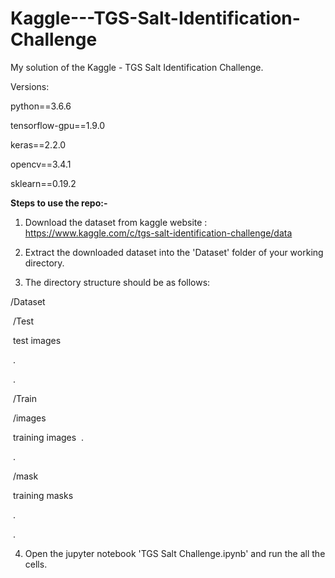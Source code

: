 # Kaggle---TGS-Salt-Identification-Challenge
My solution of the Kaggle - TGS Salt Identification Challenge.

Versions:

python==3.6.6

tensorflow-gpu==1.9.0

keras==2.2.0

opencv==3.4.1

sklearn==0.19.2



**Steps to use the repo:-**

1) Download the dataset from kaggle website : <https://www.kaggle.com/c/tgs-salt-identification-challenge/data>

2) Extract the downloaded dataset into the 'Dataset' folder of your working directory.

3) The directory structure should be as follows:

/Dataset

​	/Test

​		test images

​		.

​		.

​	/Train

​		/images

​			training images
​			.

​			.

​		/mask



​			training masks

​			.

​			.

4) Open the jupyter notebook 'TGS Salt Challenge.ipynb' and run the all the cells.